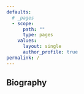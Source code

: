 ```yaml
---
defaults:
  # _pages
  - scope:
      path: ""
      type: pages
    values:
      layout: single
      author_profile: true
permalink: /
---
```


## Biography
